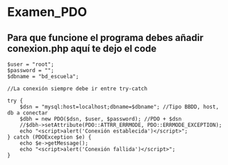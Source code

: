 # Examen_PDO
## Para que funcione el programa debes añadir conexion.php aquí te dejo el code
```
$user = "root";
$password = "";
$dbname = "bd_escuela";

//La conexión siempre debe ir entre try-catch

try {
    $dsn = "mysql:host=localhost;dbname=$dbname"; //Tipo BBDD, host, db a conectar
    $dbh = new PDO($dsn, $user, $password); //PDO + $dsn
    //$dbh->setAttribute(PDO::ATTRR_ERRMODE, PDO::ERRMODE_EXCEPTION);
    echo "<script>alert('Conexión establecida')</script>";
} catch (PDOException $e) {
    echo $e->getMessage();
    echo "<script>alert('Conexión fallida')</script>";
}

```